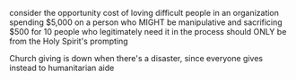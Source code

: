 
consider the opportunity cost of loving difficult people in an organization
spending $5,000 on a person who MIGHT be manipulative and sacrificing $500 for 10 people who legitimately need it in the process should ONLY be from the Holy Spirit's prompting

Church giving is down when there's a disaster, since everyone gives instead to humanitarian aide
